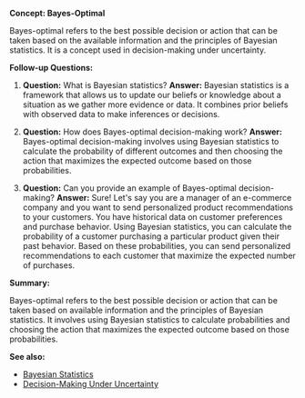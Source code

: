 **Concept: Bayes-Optimal**

Bayes-optimal refers to the best possible decision or action that can be
taken based on the available information and the principles of Bayesian
statistics. It is a concept used in decision-making under uncertainty.

**Follow-up Questions:**

1. **Question:** What is Bayesian statistics?
   **Answer:** Bayesian statistics is a framework that allows us to update our
   beliefs or knowledge about a situation as we gather more evidence or data.
   It combines prior beliefs with observed data to make inferences or decisions.

2. **Question:** How does Bayes-optimal decision-making work?
   **Answer:** Bayes-optimal decision-making involves using Bayesian statistics
   to calculate the probability of different outcomes and then choosing the
   action that maximizes the expected outcome based on those probabilities.

3. **Question:** Can you provide an example of Bayes-optimal decision-making?
   **Answer:** Sure! Let's say you are a manager of an e-commerce company and
   you want to send personalized product recommendations to your customers. You
   have historical data on customer preferences and purchase behavior. Using
   Bayesian statistics, you can calculate the probability of a customer
   purchasing a particular product given their past behavior. Based on these
   probabilities, you can send personalized recommendations to each customer
   that maximize the expected number of purchases.

**Summary:**

Bayes-optimal refers to the best possible decision or action that can be taken
based on available information and the principles of Bayesian statistics. It
involves using Bayesian statistics to calculate probabilities and choosing the
action that maximizes the expected outcome based on those probabilities.

**See also:**

- [Bayesian Statistics](?concept=bayesian+statistics&specialist_role=ML+Engineer&target_audience=Manager+without+much+technical+background)
- [Decision-Making Under Uncertainty](?concept=decision-making+under+uncertainty&specialist_role=ML+Engineer&target_audience=Manager+without+much+technical+background)